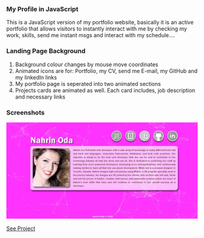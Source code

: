 ### My Profile in JavaScript

This is a JavaScript version of my portfolio website, basically it is an active portfolio that allows visitors to instantly interact with me by checking my work, skills, send me instant msgs and interact with my schedule....

### Landing Page Background 

1. Background colour changes by mouse move coordinates
2. Animated icons are for: Portfolio, my CV, send me E-mail, my GitHub and my linkedIn links
3. My portfolio page is seperated into two animated sections
4. Projects cards are animated as well. Each card includes, job description and necessary links

### Screenshots
![alt text](./assets\img\landingPageImg.JPG)

[See Project](https://nahrinoda.github.io/My-profile-in-Javascript/landingPage.html)